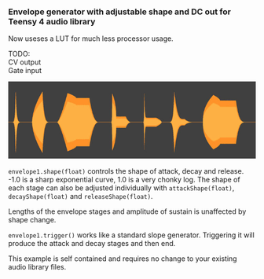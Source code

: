 ### Envelope generator with adjustable shape and DC out for Teensy 4 audio library  

Now useses a LUT for much less processor usage.   
  
  TODO:  
  CV output  
  Gate input  
  
  
  ![](https://raw.githubusercontent.com/BleepLabs/adjustable_envelope_example/main/envelope-examples.jpg)   
    
  `envelope1.shape(float)` controls the shape of attack, decay and release. -1.0 is a sharp exponential curve, 1.0 is a very chonky log. The shape of each stage can also be adjusted individually with `attackShape(float)`, `decayShape(float)` and `releaseShape(float)`. 
  
  Lengths of the envelope stages and amplitude of sustain is unaffected by shape change.   
      
  `envelope1.trigger()` works like a standard slope generator. Triggering it will produce the attack and decay stages and then end.  
     
  This example is self contained and requires no change to your existing audio library files.    
    


